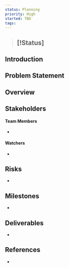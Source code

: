 ```yaml
---
status: Planning
priority: High
started: TBD
tags:
---
```

> [!Status]
> - 

## Introduction


## Problem Statement


## Overview


## Stakeholders
#### Team Members
- 

#### Watchers
- 

## Risks
- 

## Milestones
- 

## Deliverables
- 

## References
- 
